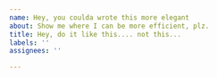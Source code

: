 ```yaml
---
name: Hey, you coulda wrote this more elegant
about: Show me where I can be more efficient, plz.
title: Hey, do it like this.... not this...
labels: ''
assignees: ''

---
```



